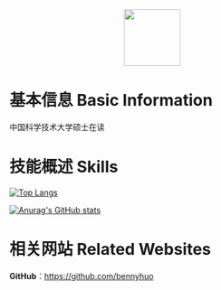 <div id="header" align="center">
  <img src="https://media.giphy.com/media/M9gbBd9nbDrOTu1Mqx/giphy.gif" width="100"/>
</div>

# 基本信息 Basic Information
中国科学技术大学硕士在读

# 技能概述 Skills

[![Top Langs](https://github-readme-stats.vercel.app/api/top-langs/?username=bennyhuo&hide=HTML,css,php&layout=compact&show_icons=true)](https://github.com/anuraghazra/github-readme-stats)

[![Anurag's GitHub stats](https://github-readme-stats.vercel.app/api?username=bennyhuo&show_icons=true)](https://github.com/anuraghazra/github-readme-stats)

# 相关网站 Related Websites

**GitHub**：https://github.com/bennyhuo


<!--
**dengyunsheng250/dengyunsheng250** is a ✨ _special_ ✨ repository because its `README.md` (this file) appears on your GitHub profile.

Here are some ideas to get you started:

- 🔭 I’m currently working on ...
- 🌱 I’m currently learning ...
- 👯 I’m looking to collaborate on ...
- 🤔 I’m looking for help with ...
- 💬 Ask me about ...
- 📫 How to reach me: ...
- 😄 Pronouns: ...
- ⚡ Fun fact: ...
-->
